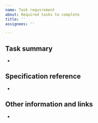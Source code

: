 ```yaml
---
name: Task requirement
about: Required tasks to complete 
title: ''
assignees: ''

---
```


## Task summary
<!-- A clear and concise description of what the task is. -->
- 


## Specification reference
<!-- Provide a reference to the specification as to what is being implemented. -->
- 



## Other information and links
<!-- Add any other context, existing implementation reference or screenshots about the task here. -->
- 


<!-- Thank you 💪 -->